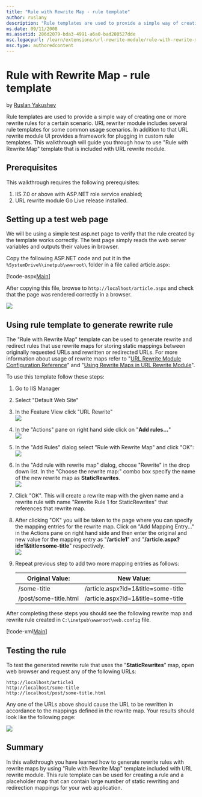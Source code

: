 ```yaml
---
title: "Rule with Rewrite Map - rule template"
author: ruslany
description: "Rule templates are used to provide a simple way of creating one or more rewrite rules for a certain scenario. URL rewriter module includes several rule templ..."
ms.date: 09/11/2008
ms.assetid: 286d2079-bda3-4991-a6a0-bad280527dde
msc.legacyurl: /learn/extensions/url-rewrite-module/rule-with-rewrite-map-rule-template
msc.type: authoredcontent
---
```

# Rule with Rewrite Map - rule template

by [Ruslan Yakushev](https://github.com/ruslany)

Rule templates are used to provide a simple way of creating one or more rewrite rules for a certain scenario. URL rewriter module includes several rule templates for some common usage scenarios. In addition to that URL rewrite module UI provides a framework for plugging in custom rule templates. This walkthrough will guide you through how to use "Rule with Rewrite Map" template that is included with URL rewrite module.

## Prerequisites

This walkthrough requires the following prerequisites:

1. IIS 7.0 or above with ASP.NET role service enabled;
2. URL rewrite module Go Live release installed.

## Setting up a test web page

We will be using a simple test asp.net page to verify that the rule created by the template works correctly. The test page simply reads the web server variables and outputs their values in browser.

Copy the following ASP.NET code and put it in the `%SystemDrive%\inetpub\wwwroot\` folder in a file called article.aspx:

[!code-aspx[Main](rule-with-rewrite-map-rule-template/samples/sample1.aspx)]

After copying this file, browse to `http://localhost/article.aspx` and check that the page was rendered correctly in a browser.

[![](rule-with-rewrite-map-rule-template/_static/image3.png)](rule-with-rewrite-map-rule-template/_static/image1.png)

## Using rule template to generate rewrite rule

The "Rule with Rewrite Map" template can be used to generate rewrite and redirect rules that use rewrite maps for storing static mappings between originally requested URLs and rewritten or redirected URLs. For more information about usage of rewrite maps refer to "[URL Rewrite Module Configuration Reference](url-rewrite-module-configuration-reference.md#Rewrite_maps)" and "[Using Rewrite Maps in URL Rewrite Module](using-rewrite-maps-in-url-rewrite-module.md)".

To use this template follow these steps:

1. Go to IIS Manager
2. Select "Default Web Site"
3. In the Feature View click "URL Rewrite"  
    [![](rule-with-rewrite-map-rule-template/_static/image6.png)](rule-with-rewrite-map-rule-template/_static/image5.png)
4. In the "Actions" pane on right hand side click on "**Add rules…**"  
    [![](rule-with-rewrite-map-rule-template/_static/image10.png)](rule-with-rewrite-map-rule-template/_static/image9.png)
5. In the "Add Rules" dialog select "Rule with Rewrite Map" and click "OK":  
    [![](rule-with-rewrite-map-rule-template/_static/image13.png)](rule-with-rewrite-map-rule-template/_static/image12.png)
6. In the "Add rule with rewrite map" dialog, choose "Rewrite" in the drop down list. In the "Choose the rewrite map:" combo box specify the name of the new rewrite map as **StaticRewrites**.  
     [![](rule-with-rewrite-map-rule-template/_static/image16.png)](rule-with-rewrite-map-rule-template/_static/image15.png)
7. Click "OK". This will create a rewrite map with the given name and a rewrite rule with name "Rewrite Rule 1 for StaticRewrites" that references that rewrite map.
8. After clicking "OK" you will be taken to the page where you can specify the mapping entries for the rewrite map. Click on "Add Mapping Entry..." in the Actions pane on right hand side and then enter the original and new value for the mapping entry as "**/article1**" and "**/article.aspx?id=1&amp;title=some-title**" respectively.  
    [![](rule-with-rewrite-map-rule-template/_static/image18.png)](rule-with-rewrite-map-rule-template/_static/image17.png)
9. Repeat previous step to add two more mapping entries as follows: 

    | Original Value: | New Value: |
    | --- | --- |
    | /some-title | /article.aspx?id=1&amp;title=some-title |
    | /post/some-title.html | /article.aspx?id=1&amp;title=some-title |

After completing these steps you should see the following rewrite map and rewrite rule created in `C:\inetpub\wwwroot\web.config` file.

[!code-xml[Main](rule-with-rewrite-map-rule-template/samples/sample2.xml)]

## Testing the rule

To test the generated rewrite rule that uses the "**StaticRewrites**" map, open web browser and request any of the following URLs:

`http://localhost/article1`  
`http://localhost/some-title`  
`http://localhost/post/some-title.html`

Any one of the URLs above should cause the URL to be rewritten in accordance to the mappings defined in the rewrite map. Your results should look like the following page:

[![](rule-with-rewrite-map-rule-template/_static/image21.png)](rule-with-rewrite-map-rule-template/_static/image19.png)

## Summary

In this walkthrough you have learned how to generate rewrite rules with rewrite maps by using "Rule with Rewrite Map" template included with URL rewrite module. This rule template can be used for creating a rule and a placeholder map that can contain large number of static rewriting and redirection mappings for your web application.
